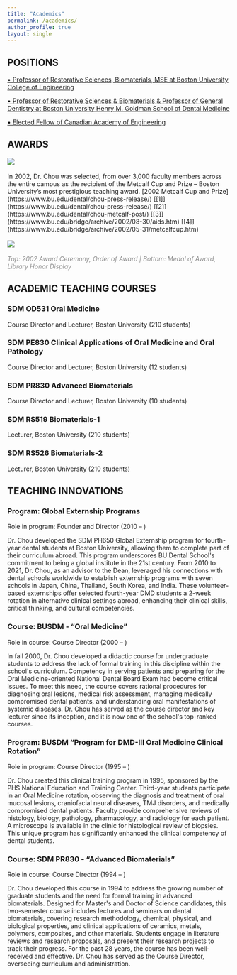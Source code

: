 ```yaml
---
title: "Academics"
permalink: /academics/
author_profile: true
layout: single
---
```


## POSITIONS

[• Professor of Restorative Sciences, Biomaterials, MSE at Boston University College of Engineering](https://www.bu.edu/eng/profile/laisheng-chou/)

[• Professor of Restorative Sciences & Biomaterials & Professor of General Dentistry at Boston University Henry M. Goldman School of Dental Medicine](https://www.bu.edu/dental/profile/laisheng-chou/)

[• Elected Fellow of Canadian Academy of Engineering](https://www.cae-acg.ca/wp-content/uploads/2025/05/2025-New-Fellows-Media-Release-EN.pdf)

## AWARDS

<img src="/files/academics/metcalf-cup.jpg">
<br /><br />In 2002, Dr. Chou was selected, from over 3,000 faculty members across the entire campus as the recipient of the Metcalf Cup and Prize – Boston University’s most prestigious teaching award.  [2002 Metcalf Cup and Prize](https://www.bu.edu/dental/chou-press-release/) [[1]](https://www.bu.edu/dental/chou-press-release/) [[2]](https://www.bu.edu/dental/chou-metcalf-post/) [[3]](https://www.bu.edu/bridge/archive/2002/08-30/aids.htm) [[4]](https://www.bu.edu/bridge/archive/2002/05-31/metcalfcup.htm)
<br /><br />
<img src="/files/academics/metcalf-collage-2002.png">
<br /><br />
<i><text style="color: #888;">Top: 2002 Award Ceremony, Order of Award | Bottom: Medal of Award, Library Honor Display</text></i>


## ACADEMIC TEACHING COURSES

### SDM OD531 Oral Medicine
Course Director and Lecturer, Boston University (210 students)

### SDM PE830 Clinical Applications of Oral Medicine and Oral Pathology
Course Director and Lecturer, Boston University (12 students)

### SDM PR830 Advanced Biomaterials
Course Director and Lecturer, Boston University (10 students)

### SDM RS519 Biomaterials-1
Lecturer, Boston University (210 students)

### SDM RS526 Biomaterials-2
Lecturer, Boston University (210 students)


## TEACHING INNOVATIONS

### Program: Global Externship Programs

Role in program:	Founder and Director (2010 – )

Dr. Chou developed the SDM PH650 Global Externship program for fourth-year dental students at Boston University, allowing them to complete part of their curriculum abroad. This program underscores BU Dental School's commitment to being a global institute in the 21st century. From 2010 to 2021, Dr. Chou, as an advisor to the Dean, leveraged his connections with dental schools worldwide to establish externship programs with seven schools in Japan, China, Thailand, South Korea, and India. These volunteer-based externships offer selected fourth-year DMD students a 2-week rotation in alternative clinical settings abroad, enhancing their clinical skills, critical thinking, and cultural competencies.

### Course:	BUSDM - “Oral Medicine”

Role in course: 	Course Director (2000 – )

In fall 2000, Dr. Chou developed a didactic course for undergraduate students to address the lack of formal training in this discipline within the school's curriculum. Competency in serving patients and preparing for the Oral Medicine-oriented National Dental Board Exam had become critical issues. To meet this need, the course covers rational procedures for diagnosing oral lesions, medical risk assessment, managing medically compromised dental patients, and understanding oral manifestations of systemic diseases. Dr. Chou has served as the course director and key lecturer since its inception, and it is now one of the school's top-ranked courses.

### Program:	BUSDM “Program for DMD-III Oral Medicine Clinical Rotation”

Role in program: 	Course Director (1995 – )

Dr. Chou created this clinical training program in 1995, sponsored by the PHS National Education and Training Center. Third-year students participate in an Oral Medicine rotation, observing the diagnosis and treatment of oral mucosal lesions, craniofacial neural diseases, TMJ disorders, and medically compromised dental patients. Faculty provide comprehensive reviews of histology, biology, pathology, pharmacology, and radiology for each patient. A microscope is available in the clinic for histological review of biopsies. This unique program has significantly enhanced the clinical competency of dental students.
	
### Course:	SDM PR830 - “Advanced Biomaterials”

Role in course: 	Course Director (1994 – )

Dr. Chou developed this course in 1994 to address the growing number of graduate students and the need for formal training in advanced biomaterials. Designed for Master's and Doctor of Science candidates, this two-semester course includes lectures and seminars on dental biomaterials, covering research methodology, chemical, physical, and biological properties, and clinical applications of ceramics, metals, polymers, composites, and other materials. Students engage in literature reviews and research proposals, and present their research projects to track their progress. For the past 28 years, the course has been well-received and effective. Dr. Chou has served as the Course Director, overseeing curriculum and administration.
